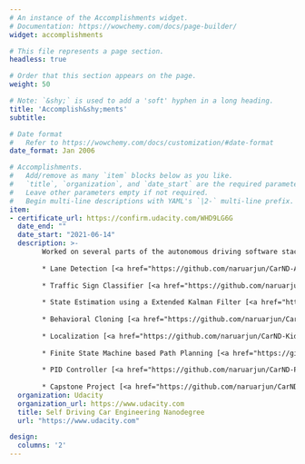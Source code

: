 ```yaml
---
# An instance of the Accomplishments widget.
# Documentation: https://wowchemy.com/docs/page-builder/
widget: accomplishments

# This file represents a page section.
headless: true

# Order that this section appears on the page.
weight: 50

# Note: `&shy;` is used to add a 'soft' hyphen in a long heading.
title: 'Accomplish&shy;ments'
subtitle:

# Date format
#   Refer to https://wowchemy.com/docs/customization/#date-format
date_format: Jan 2006

# Accomplishments.
#   Add/remove as many `item` blocks below as you like.
#   `title`, `organization`, and `date_start` are the required parameters.
#   Leave other parameters empty if not required.
#   Begin multi-line descriptions with YAML's `|2-` multi-line prefix.
item:
- certificate_url: https://confirm.udacity.com/WHD9LG6G
  date_end: ""
  date_start: "2021-06-14"
  description: >-  
        Worked on several parts of the autonomous driving software stack. The projects along with their github links are listed below. For detailed information on the projects, please refer to the repositories.
        
        * Lane Detection [<a href="https://github.com/naruarjun/CarND-Advanced-Lane-Lines">github</a>]
        
        * Traffic Sign Classifier [<a href="https://github.com/naruarjun/CarND-Traffic-Sign-Classifier-Project">github</a>]
        
        * State Estimation using a Extended Kalman Filter [<a href="https://github.com/naruarjun/CarND-Extended-Kalman-Filter-Project">github</a>]
        
        * Behavioral Cloning [<a href="https://github.com/naruarjun/CarND-Behavioral-Cloning-P3">github</a>]
        
        * Localization [<a href="https://github.com/naruarjun/CarND-Kidnapped-Vehicle-Project">github</a>]
        
        * Finite State Machine based Path Planning [<a href="https://github.com/naruarjun/CarND-Path-Planning-Project">github</a>]
        
        * PID Controller [<a href="https://github.com/naruarjun/CarND-PID-Control-Project">github</a>]
        
        * Capstone Project [<a href="https://github.com/naruarjun/CarND-Capstone">github</a>]
  organization: Udacity
  organization_url: https://www.udacity.com
  title: Self Driving Car Engineering Nanodegree
  url: "https://www.udacity.com"

design:
  columns: '2' 
---
```


